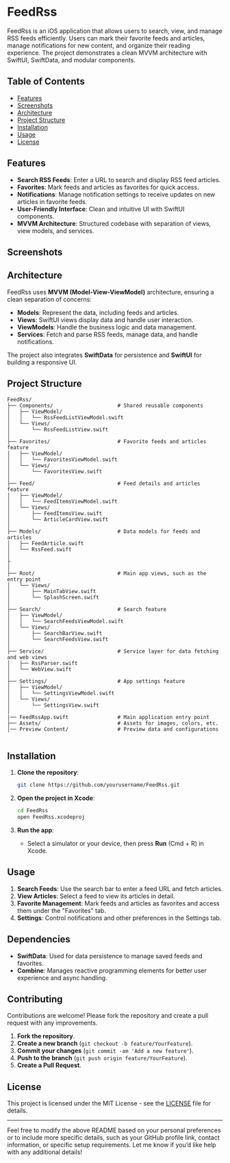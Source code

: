 # FeedRss

FeedRss is an iOS application that allows users to search, view, and manage RSS feeds efficiently. Users can mark their favorite feeds and articles, manage notifications for new content, and organize their reading experience. The project demonstrates a clean MVVM architecture with SwiftUI, SwiftData, and modular components.

## Table of Contents
- [Features](#features)
- [Screenshots](#screenshots)
- [Architecture](#architecture)
- [Project Structure](#project-structure)
- [Installation](#installation)
- [Usage](#usage)
- [License](#license)

## Features

- **Search RSS Feeds**: Enter a URL to search and display RSS feed articles.
- **Favorites**: Mark feeds and articles as favorites for quick access.
- **Notifications**: Manage notification settings to receive updates on new articles in favorite feeds.
- **User-Friendly Interface**: Clean and intuitive UI with SwiftUI components.
- **MVVM Architecture**: Structured codebase with separation of views, view models, and services.

## Screenshots

## Architecture

FeedRss uses **MVVM (Model-View-ViewModel)** architecture, ensuring a clean separation of concerns:
- **Models**: Represent the data, including feeds and articles.
- **Views**: SwiftUI views display data and handle user interaction.
- **ViewModels**: Handle the business logic and data management.
- **Services**: Fetch and parse RSS feeds, manage data, and handle notifications.

The project also integrates **SwiftData** for persistence and **SwiftUI** for building a responsive UI.

## Project Structure

```
FeedRss/
├── Components/                     # Shared reusable components
│   ├── ViewModel/
│   │   └── RssFeedListViewModel.swift
│   └── Views/
│       └── RssFeedListView.swift
│
├── Favorites/                      # Favorite feeds and articles feature
│   ├── ViewModel/
│   │   └── FavoritesViewModel.swift
│   └── Views/
│       └── FavoritesView.swift
│
├── Feed/                           # Feed details and articles feature
│   ├── ViewModel/
│   │   └── FeedItemsViewModel.swift
│   └── Views/
│       ├── FeedItemsView.swift
│       └── ArticleCardView.swift
│
├── Models/                         # Data models for feeds and articles
│   ├── FeedArticle.swift
│   └── RssFeed.swift
│
├
│
├── Root/                           # Main app views, such as the entry point
│   └── Views/
│       ├── MainTabView.swift
│       └── SplashScreen.swift
│
├── Search/                         # Search feature
│   ├── ViewModel/
│   │   └── SearchFeedsViewModel.swift
│   └── Views/
│       ├── SearchBarView.swift
│       └── SearchFeedsView.swift
│
├── Service/                        # Service layer for data fetching and web views
│   ├── RssParser.swift
│   └── WebView.swift
│
├── Settings/                       # App settings feature
│   ├── ViewModel/
│   │   └── SettingsViewModel.swift
│   └── Views/
│       └── SettingsView.swift
│
|── FeedRssApp.swift                # Main application entry point
├── Assets/                         # Assets for images, colors, etc.
│── Preview Content/                # Preview data and configurations


```

## Installation

1. **Clone the repository**:
   ```bash
   git clone https://github.com/yourusername/FeedRss.git
   ```
   
2. **Open the project in Xcode**:
   ```bash
   cd FeedRss
   open FeedRss.xcodeproj
   ```
   
3. **Run the app**:
   - Select a simulator or your device, then press **Run** (Cmd + R) in Xcode.

## Usage

1. **Search Feeds**: Use the search bar to enter a feed URL and fetch articles.
2. **View Articles**: Select a feed to view its articles in detail.
3. **Favorite Management**: Mark feeds and articles as favorites and access them under the "Favorites" tab.
4. **Settings**: Control notifications and other preferences in the Settings tab.

## Dependencies

- **SwiftData**: Used for data persistence to manage saved feeds and favorites.
- **Combine**: Manages reactive programming elements for better user experience and async handling.

## Contributing

Contributions are welcome! Please fork the repository and create a pull request with any improvements.

1. **Fork the repository**.
2. **Create a new branch** (`git checkout -b feature/YourFeature`).
3. **Commit your changes** (`git commit -am 'Add a new feature'`).
4. **Push to the branch** (`git push origin feature/YourFeature`).
5. **Create a Pull Request**.

## License

This project is licensed under the MIT License - see the [LICENSE](LICENSE) file for details.

---

Feel free to modify the above README based on your personal preferences or to include more specific details, such as your GitHub profile link, contact information, or specific setup requirements. Let me know if you’d like help with any additional details!
